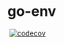 # go-env

[![<keitaro1020>](https://circleci.com/gh/keitaro1020/go-env.svg?style=shield)]()
[![codecov](https://codecov.io/gh/keitaro1020/go-env/branch/main/graph/badge.svg)](https://codecov.io/gh/keitaro1020/go-env)
